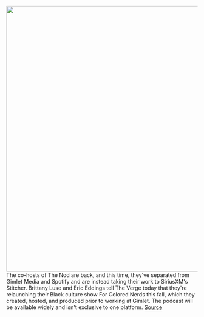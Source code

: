 <img src='https://cdn.vox-cdn.com/thumbor/00i70iT_LAjhPBcu4YDjJ7rirwk=/0x0:3600x2400/1200x800/filters:focal(1512x912:2088x1488)/cdn.vox-cdn.com/uploads/chorus_image/image/69665986/08_eric_brittany_duo_look03_005r.0.jpg' width='700px' /><br/>
The co-hosts of The Nod are back, and this time, they've separated from Gimlet Media and Spotify and are instead taking their work to SiriusXM's Stitcher. Brittany Luse and Eric Eddings tell The Verge today that they're relaunching their Black culture show For Colored Nerds this fall, which they created, hosted, and produced prior to working at Gimlet. The podcast will be available widely and isn't exclusive to one platform.
<a href='https://www.theverge.com/2021/8/2/22601627/for-colored-nerds-stitcher-sirirusxm-brittany-luse-eric-eddings'> Source <a/>